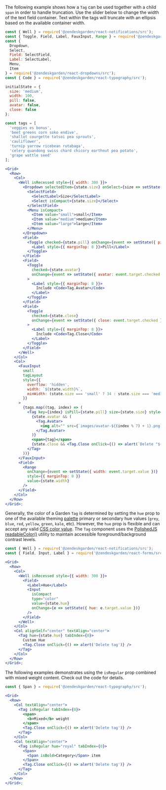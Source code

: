 The following example shows how a `Tag` can be used together with a child
`span` in order to handle truncation. Use the slider below to change the
width of the text field container. Text within the tags will truncate with an
ellipsis based on the available container width.

```jsx
const { Well } = require('@zendeskgarden/react-notifications/src');
const { Toggle, Field, Label, FauxInput, Range } = require('@zendeskgarden/react-forms/src');
const {
  Dropdown,
  Select,
  Field: SelectField,
  Label: SelectLabel,
  Menu,
  Item
} = require('@zendeskgarden/react-dropdowns/src');
const { Code } = require('@zendeskgarden/react-typography/src');

initialState = {
  size: 'medium',
  width: 100,
  pill: false,
  avatar: false,
  close: false
};

const tags = [
  'veggies es bonus',
  'beet greens corn soko endive',
  'shallot courgette tatsoi pea sprouts',
  'cauliflower',
  'turnip yarrow ricebean rutabaga',
  'celery quandong swiss chard chicory earthnut pea potato',
  'grape wattle seed'
];

<Grid>
  <Row>
    <Col>
      <Well isRecessed style={{ width: 300 }}>
        <Dropdown selectedItem={state.size} onSelect={size => setState({ size })}>
          <SelectField>
            <SelectLabel>Size</SelectLabel>
            <Select isCompact>{state.size}</Select>
          </SelectField>
          <Menu isCompact>
            <Item value="small">small</Item>
            <Item value="medium">medium</Item>
            <Item value="large">large</Item>
          </Menu>
        </Dropdown>
        <Field>
          <Toggle checked={state.pill} onChange={event => setState({ pill: event.target.checked })}>
            <Label style={{ marginTop: 8 }}>Pill</Label>
          </Toggle>
        </Field>
        <Field>
          <Toggle
            checked={state.avatar}
            onChange={event => setState({ avatar: event.target.checked })}
          >
            <Label style={{ marginTop: 8 }}>
              Include <Code>Tag.Avatar</Code>
            </Label>
          </Toggle>
        </Field>
        <Field>
          <Toggle
            checked={state.close}
            onChange={event => setState({ close: event.target.checked })}
          >
            <Label style={{ marginTop: 8 }}>
              Include <Code>Tag.Close</Code>
            </Label>
          </Toggle>
        </Field>
      </Well>
    </Col>
    <Col>
      <FauxInput
        small
        tagLayout
        style={{
          overflow: 'hidden',
          width: `${state.width}%`,
          minWidth: (state.size === 'small' ? 34 : state.size === 'medium' ? 54 : 88) + 36
        }}
      >
        {tags.map((tag, index) => (
          <Tag key={index} isPill={state.pill} size={state.size} style={{ margin: 2 }} tabIndex={0}>
            {state.avatar && (
              <Tag.Avatar>
                <img alt="" src={`images/avatar-${(index % 7) + 1}.png`} />
              </Tag.Avatar>
            )}
            <span>{tag}</span>
            {state.close && <Tag.Close onClick={() => alert(`Delete "${state.text}" tag`)} />}
          </Tag>
        ))}
      </FauxInput>
      <Field>
        <Range
          onChange={event => setState({ width: event.target.value })}
          style={{ marginTop: 8 }}
          value={state.width}
        />
      </Field>
    </Col>
  </Row>
</Grid>;
```

Generally, the color of a Garden `Tag` is determined by setting the `hue`
prop to one of the available theming
[palette](https://zendeskgarden.github.io/react-components/theming/#palette)
primary or secondary hue values (`grey`, `blue`, `red`, `yellow`, `green`,
`kale`, etc). However, the `hue` prop is flexible and can accept any valid
[CSS color value](https://developer.mozilla.org/en-US/docs/Web/CSS/color_value).
The `Tag` component uses the [PolishedJS
readableColor()](https://polished.js.org/docs/#readablecolor) utility to
maintain accessible foreground/background contrast levels.

```jsx
const { Well } = require('@zendeskgarden/react-notifications/src');
const { Field, Input, Label } = require('@zendeskgarden/react-forms/src');

<Grid>
  <Row>
    <Col>
      <Well isRecessed style={{ width: 300 }}>
        <Field>
          <Label>Hue</Label>
          <Input
            isCompact
            type="color"
            value={state.hue}
            onChange={e => setState({ hue: e.target.value })}
          />
        </Field>
      </Well>
    </Col>
    <Col alignSelf="center" textAlign="center">
      <Tag hue={state.hue} tabIndex={0}>
        Custom Hue
        <Tag.Close onClick={() => alert('Delete tag')} />
      </Tag>
    </Col>
  </Row>
</Grid>;
```

The following examples demonstrates using the `isRegular` prop combined with
mixed weight content. Check out the code for details.

```jsx
const { Span } = require('@zendeskgarden/react-typography/src');

<Grid>
  <Row>
    <Col textAlign="center">
      <Tag isRegular tabIndex={0}>
        <span>
          <b>Mixed</b> weight
        </span>
        <Tag.Close onClick={() => alert('Delete tag')} />
      </Tag>
    </Col>
    <Col textAlign="center">
      <Tag isRegular hue="royal" tabIndex={0}>
        <Span>
          <Span isBold>Category</Span> item
        </Span>
        <Tag.Close onClick={() => alert('Delete tag')} />
      </Tag>
    </Col>
  </Row>
</Grid>;
```
